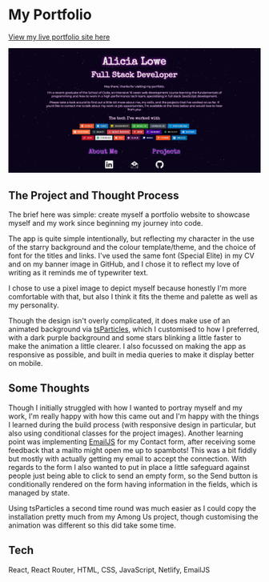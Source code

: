 # My Portfolio

[View my live portfolio site here](https://alicialowe.netlify.app/)

<img src="./src/assets/portfolio.JPG" alt="portfolio" width="750px" />

## The Project and Thought Process

The brief here was simple: create myself a portfolio website to showcase myself and my work since beginning my journey into code.

The app is quite simple intentionally, but reflecting my character in the use of the starry background and the colour template/theme, and the choice of font for the titles and links. I've used the same font (Special Elite) in my CV and on my banner image in GitHub, and I chose it to reflect my love of writing as it reminds me of typewriter text.

I chose to use a pixel image to depict myself because honestly I'm more comfortable with that, but also I think it fits the theme and palette as well as my personality.

Though the design isn't overly complicated, it does make use of an animated background via [tsParticles](https://particles.js.org/), which I customised to how I preferred, with a dark purple background and some stars blinking a little faster to make the animation a little clearer. I also focussed on making the app as responsive as possible, and built in media queries to make it display better on mobile.

## Some Thoughts

Though I initially struggled with how I wanted to portray myself and my work, I'm really happy with how this came out and I'm happy with the things I learned during the build process (with responsive design in particular, but also using conditional classes for the project images). Another learning point was implementing [EmailJS](https://www.emailjs.com/) for my Contact form, after receiving some feedback that a mailto might open me up to spambots! This was a bit fiddly but mostly with actually getting my email to accept the connection. With regards to the form I also wanted to put in place a little safeguard against people just being able to click to send an empty form, so the Send button is conditionally rendered on the form having information in the fields, which is managed by state.

Using tsParticles a second time round was much easier as I could copy the installation pretty much from my Among Us project, though customising the animation was different so this did take some time.

## Tech

React, React Router, HTML, CSS, JavaScript, Netlify, EmailJS
